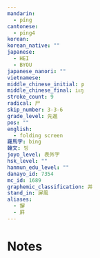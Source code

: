 ```yaml
---
mandarin:
  - píng
cantonese:
  - ping4
korean:
korean_native: ""
japanese:
  - HEI
  - BYOU
japanese_nanori: ""
vietnamese:
middle_chinese_initial: p
middle_chinese_final: iᴇŋ
stroke_count: 9
radical: 尸
skip_number: 3-3-6
grade_level: 先進
pos: ""
english:
  - folding screen
羅馬字: bing
韓文: 빙
joyo_level: 表外字
hsk_level: ""
hanmun_edu_level: ""
danayo_id: 7354
mc_id: 1689
graphemic_classification: 并
stand_in: 屏風
aliases:
  - 摒
  - 屛
---
```


# Notes
